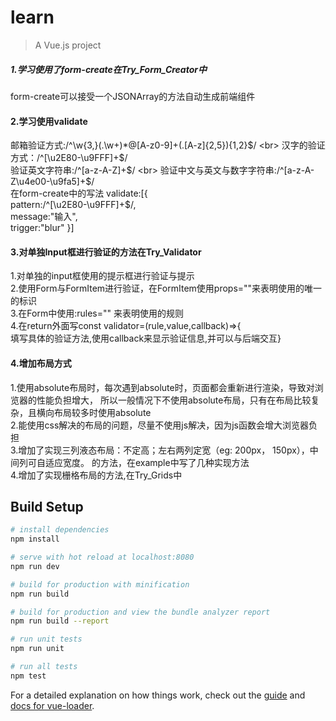 # learn
> A Vue.js project

##### 1.学习使用了form-create在Try_Form_Creator中

form-create可以接受一个JSONArray的方法自动生成前端组件

#### 2.学习使用validate

邮箱验证方式:/^\w{3,}(\.\w+)*@[A-z0-9]+(\.[A-z]{2,5}){1,2}$/
<br>
汉字的验证方式：/^[\u2E80-\u9FFF]+$/
<br>
验证英文字符串:/^[a-z-A-Z]+$/
<br>
验证中文与英文与数字字符串:/^[a-z-A-Z\u4e00-\u9fa5]+$/
<br>
在form-create中的写法
validate:[{<br>
  pattern:/^[\u2E80-\u9FFF]+$/,<br>
  message:"输入",<br>
  trigger:"blur"
}]

#### 3.对单独Input框进行验证的方法在Try_Validator

1.对单独的input框使用<span>的提示框进行验证与提示
<br>
2.使用Form与FormItem进行验证，在FormItem使用props=""来表明使用的唯一的标识
<br>
3.在Form中使用:rules="" 来表明使用的规则
<br>
4.在return外面写const validator=(rule,value,callback)=>{
<br> 填写具体的验证方法,使用callback来显示验证信息,并可以与后端交互}

#### 4.增加布局方式

1.使用absolute布局时，每次遇到absolute时，页面都会重新进行渲染，导致对浏览器的性能负担增大，
所以一般情况下不使用absolute布局，只有在布局比较复杂，且横向布局较多时使用absolute
<br>
2.能使用css解决的布局的问题，尽量不使用js解决，因为js函数会增大浏览器负担
<br>
3.增加了实现三列液态布局：不定高；左右两列定宽（eg: 200px， 150px），中间列可自适应宽度。
的方法，在example中写了几种实现方法
<br>
4.增加了实现栅格布局的方法,在Try_Grids中
<br>


## Build Setup

``` bash
# install dependencies
npm install

# serve with hot reload at localhost:8080
npm run dev

# build for production with minification
npm run build

# build for production and view the bundle analyzer report
npm run build --report

# run unit tests
npm run unit

# run all tests
npm test
```

For a detailed explanation on how things work, check out the [guide](http://vuejs-templates.github.io/webpack/) and [docs for vue-loader](http://vuejs.github.io/vue-loader).
